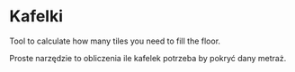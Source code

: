# Kafelki

Tool to calculate how many tiles you need to fill the floor.

Proste narzędzie to obliczenia ile kafelek potrzeba by pokryć dany metraż.

